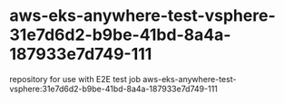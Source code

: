 # aws-eks-anywhere-test-vsphere-31e7d6d2-b9be-41bd-8a4a-187933e7d749-111
repository for use with E2E test job aws-eks-anywhere-test-vsphere:31e7d6d2-b9be-41bd-8a4a-187933e7d749-111
